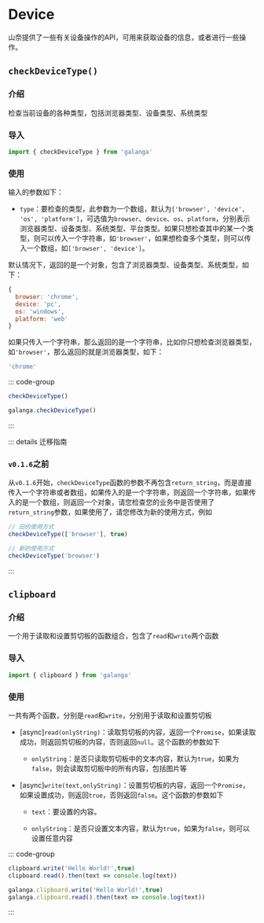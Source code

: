# Device

山奈提供了一些有关设备操作的API，可用来获取设备的信息，或者进行一些操作。

## `checkDeviceType()`

### 介绍

检查当前设备的各种类型，包括浏览器类型、设备类型、系统类型

### 导入

```js
import { checkDeviceType } from 'galanga'
```

### 使用

输入的参数如下：

- `type`：要检查的类型，此参数为一个数组，默认为`['browser', 'device', 'os', 'platform']`，可选值为`browser`、`device`、`os`、`platform`，分别表示浏览器类型、设备类型、系统类型、平台类型。如果只想检查其中的某一个类型，则可以传入一个字符串，如`'browser'`，如果想检查多个类型，则可以传入一个数组，如`['browser', 'device']`。

默认情况下，返回的是一个对象，包含了浏览器类型、设备类型、系统类型，如下：

```js
{
  browser: 'chrome',
  device: 'pc',
  os: 'windows',
  platform: 'web'
}
```

如果只传入一个字符串，那么返回的是一个字符串，比如你只想检查浏览器类型，如`'browser'`，那么返回的就是浏览器类型，如下：

```js
'chrome'
```

::: code-group

```js [按需引入]
checkDeviceType()
```

```js [全局引入]
galanga.checkDeviceType()
```

:::

::: details 迁移指南

### `v0.1.6`之前

从`v0.1.6`开始，`checkDeviceType`函数的参数不再包含`return_string`，而是直接传入一个字符串或者数组，如果传入的是一个字符串，则返回一个字符串，如果传入的是一个数组，则返回一个对象，请您检查您的业务中是否使用了`return_string`参数，如果使用了，请您修改为新的使用方式，例如

```js
// 旧的使用方式
checkDeviceType(['browser'], true)

// 新的使用方式
checkDeviceType('browser')
```

:::

## `clipboard`

### 介绍

一个用于读取和设置剪切板的函数组合，包含了`read`和`write`两个函数

### 导入

```js
import { clipboard } from 'galanga'
```

### 使用

一共有两个函数，分别是`read`和`write`，分别用于读取和设置剪切板

- [async]`read(onlyString)`：读取剪切板的内容，返回一个`Promise`，如果读取成功，则返回剪切板的内容，否则返回`null`。这个函数的参数如下
  
  - `onlyString`：是否只读取剪切板中的文本内容，默认为`true`，如果为`false`，则会读取剪切板中的所有内容，包括图片等

- [async]`write(text,onlyString)`：设置剪切板的内容，返回一个`Promise`，如果设置成功，则返回`true`，否则返回`false`。这个函数的参数如下

  - `text`：要设置的内容。

  - `onlyString`：是否只设置文本内容，默认为`true`，如果为`false`，则可以设置任意内容

::: code-group

```js [按需引入]
clipboard.write('Hello World!',true)
clipboard.read().then(text => console.log(text))
```

```js [全局引入]
galanga.clipboard.write('Hello World!',true)
galanga.clipboard.read().then(text => console.log(text))
```

:::